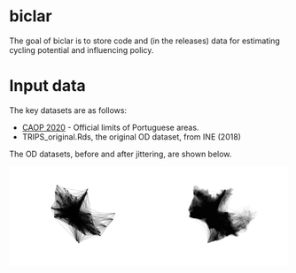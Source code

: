 
<!-- README.md is generated from README.Rmd. Please edit that file -->

# biclar

<!-- badges: start -->
<!-- badges: end -->

The goal of biclar is to store code and (in the releases) data for
estimating cycling potential and influencing policy.

# Input data

The key datasets are as follows:

-   [CAOP
    2020](https://www.dgterritorio.gov.pt/cartografia/cartografia-tematica/caop?language=en) -
    Official limits of Portuguese areas.
-   TRIPS_original.Rds, the original OD dataset, from INE (2018)

The OD datasets, before and after jittering, are shown below.

<img src="README_files/figure-gfm/jitteredoverview-1.png" width="50%" /><img src="README_files/figure-gfm/jitteredoverview-2.png" width="50%" />
